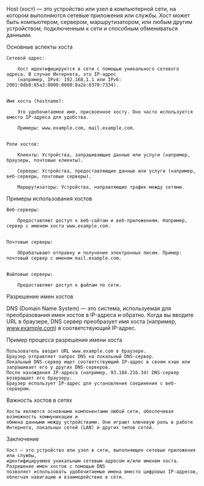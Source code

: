 
Host (хост) — это устройство или узел в компьютерной сети, на котором выполняются сетевые приложения или службы.
Хост может быть компьютером, сервером, маршрутизатором, или любым другим устройством,
подключенным к сети и способным обмениваться данными.


Основные аспекты хоста

    Сетевой адрес:

        Хост идентифицируется в сети с помощью уникального сетевого адреса. В случае Интернета, это IP-адрес
        (например, IPv4: 192.168.1.1 или IPv6: 2001:0db8:85a3:0000:0000:8a2e:0370:7334).


    Имя хоста (hostname):

        Это удобочитаемое имя, присвоенное хосту. Оно часто используется вместо IP-адреса для удобства.

        Примеры: www.example.com, mail.example.com.


    Роли хостов:

        Клиенты: Устройства, запрашивающие данные или услуги (например, браузеры, почтовые клиенты).

        Серверы: Устройства, предоставляющие данные или услуги (например, веб-серверы, почтовые серверы).

        Маршрутизаторы: Устройства, направляющие трафик между сетями.


Примеры использования хостов

    Веб-серверы:

        Предоставляют доступ к веб-сайтам и веб-приложениям. Например, сервер с именем хоста www.example.com.


    Почтовые серверы:

        Обрабатывают отправку и получение электронных писем. Пример: почтовый сервер с именем mail.example.com.


    Файловые серверы:

        Предоставляют доступ к файлам по сети.


Разрешение имен хостов


DNS (Domain Name System) — это система, используемая для преобразования имен хостов в IP-адреса и обратно.
Когда вы вводите URL в браузере, DNS сервер преобразует имя хоста (например, www.example.com) в соответствующий IP-адрес.

Пример процесса разрешения имени хоста

    Пользователь вводит URL www.example.com в браузере.
    Браузер отправляет запрос DNS на локальный DNS-сервер.
    Локальный DNS-сервер ищет соответствующий IP-адрес в своем кэше или запрашивает его у других DNS-серверов.
    После нахождения IP-адреса (например, 93.184.216.34) DNS-сервер возвращает его браузеру.
    Браузер использует IP-адрес для установления соединения с веб-сервером.


Важность хостов в сетях

    Хосты являются основными компонентами любой сети, обеспечивая возможность коммуникации и 
    обмена данными между устройствами. Они играют ключевую роль в работе Интернета, локальных сетей (LAN) и других типов сетей.


Заключение

    Хост — это устройство или узел в сети, выполняющее сетевые приложения или службы, 
    идентифицируемое уникальным сетевым адресом и/или именем хоста. Разрешение имен хостов с помощью DNS 
    позволяет использовать удобочитаемые имена вместо цифровых IP-адресов, облегчая навигацию и взаимодействие в сети.

